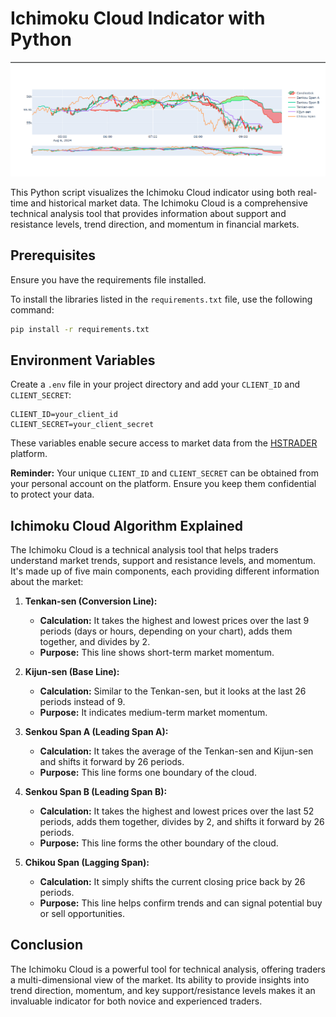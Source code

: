 # Ichimoku Cloud Indicator with Python
![ichimoku cloud plot](img/ichimoku_live.png)

This Python script visualizes the Ichimoku Cloud indicator using both real-time and historical market data. The Ichimoku Cloud is a comprehensive technical analysis tool that provides information about support and resistance levels, trend direction, and momentum in financial markets.

## Prerequisites

Ensure you have the requirements file installed.

To install the libraries listed in the `requirements.txt` file, use the following command:

```sh
pip install -r requirements.txt
```

## Environment Variables

Create a `.env` file in your project directory and add your `CLIENT_ID` and `CLIENT_SECRET`:

```env
CLIENT_ID=your_client_id
CLIENT_SECRET=your_client_secret
```

These variables enable secure access to market data from the [HSTRADER](https://staging.hstrader.com/login) platform.

**Reminder:**
Your unique `CLIENT_ID` and `CLIENT_SECRET` can be obtained from your personal account on the platform. Ensure you keep them confidential to protect your data.

## Ichimoku Cloud Algorithm Explained

The Ichimoku Cloud is a technical analysis tool that helps traders understand market trends, support and resistance levels, and momentum. It's made up of five main components, each providing different information about the market:

1. **Tenkan-sen (Conversion Line):**
   - **Calculation:** It takes the highest and lowest prices over the last 9 periods (days or hours, depending on your chart), adds them together, and divides by 2.
   - **Purpose:** This line shows short-term market momentum.

2. **Kijun-sen (Base Line):**
   - **Calculation:** Similar to the Tenkan-sen, but it looks at the last 26 periods instead of 9.
   - **Purpose:** It indicates medium-term market momentum.

3. **Senkou Span A (Leading Span A):**
   - **Calculation:** It takes the average of the Tenkan-sen and Kijun-sen and shifts it forward by 26 periods.
   - **Purpose:** This line forms one boundary of the cloud.

4. **Senkou Span B (Leading Span B):**
   - **Calculation:** It takes the highest and lowest prices over the last 52 periods, adds them together, divides by 2, and shifts it forward by 26 periods.
   - **Purpose:** This line forms the other boundary of the cloud.

5. **Chikou Span (Lagging Span):**
   - **Calculation:** It simply shifts the current closing price back by 26 periods.
   - **Purpose:** This line helps confirm trends and can signal potential buy or sell opportunities.

## Conclusion

The Ichimoku Cloud is a powerful tool for technical analysis, offering traders a multi-dimensional view of the market. Its ability to provide insights into trend direction, momentum, and key support/resistance levels makes it an invaluable indicator for both novice and experienced traders.
